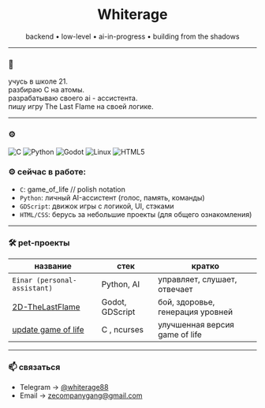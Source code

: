 <h1 align="center">Whiterage</h1>
<p align="center">
  backend • low-level • ai-in-progress • building from the shadows
</p>

---

### 🧠

учусь в школе 21.  
разбираю C на атомы.  
разрабатываю своего ai - ассистента.  
пишу игру The Last Flame на своей логике.

---

### ⚙️ 

![C](https://img.shields.io/badge/-C-333?style=for-the-badge&logo=c&logoColor=white)
![Python](https://img.shields.io/badge/-Python-333?style=for-the-badge&logo=python)
![Godot](https://img.shields.io/badge/-Godot-333?style=for-the-badge&logo=godot-engine)
![Linux](https://img.shields.io/badge/-Linux-333?style=for-the-badge&logo=linux)
![HTML5](https://img.shields.io/badge/-HTML5-333?style=for-the-badge&logo=html5&logoColor=white)


### ⚙️ сейчас в работе:

- `C`: game_of_life // polish notation
- `Python`: личный AI-ассистент (голос, память, команды)
- `GDScript`: движок игры с логикой, UI, стэками
- `HTML/CSS`: берусь за небольшие проекты (для общего ознакомления)

---

### 🛠 pet-проекты

| название        | стек            | кратко                            |
|-----------------|------------------|-----------------------------------|
| `Einar (personal-assistant)` | Python, AI      | управляет, слушает, отвечает       |
| [2D-TheLastFlame](https://github.com/whiterage/The-Last-Flame)    | Godot, GDScript | бой, здоровье, генерация уровней  |
| [update game of life](https://github.com/whiterage/game_of_life) | C  , ncurses             | улучшенная версия game of life   |

---

### 📫 связаться

- Telegram → [@whiterage88](https://t.me/whiterage88)
- Email → zecompanygang@gmail.com

<!--
**whiterage/whiterage** is a ✨ _special_ ✨ repository because its `README.md` (this file) appears on your GitHub profile.

Here are some ideas to get you started:

- 🔭 I’m currently working on ...
- 🌱 I’m currently learning ...
- 👯 I’m looking to collaborate on ...
- 🤔 I’m looking for help with ...
- 💬 Ask me about ...
- 📫 How to reach me: ...
- 😄 Pronouns: ...
- ⚡ Fun fact: ...
-->
